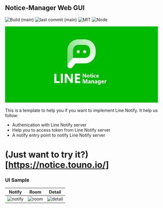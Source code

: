 ## Notice-Manager Web GUI

![Build (main)](https://img.shields.io/github/workflow/status/touno-io/line-notice/Deploy%20Docker%20Hub/main?style=flat-square)
![last commit (main)](https://img.shields.io/github/last-commit/touno-io/line-notice/main.svg?style=flat-square)
![MIT](https://img.shields.io/dub/l/vibe-d.svg?style=flat-square)
![Node](https://img.shields.io/badge/node-apline-green?style=flat-square)

![notify](./docs/cover.jpg)

This is a template to help you if you want to implement Line Notify. It help us follow:

- Authenication with Line Notify server
- Help you to access token from Line Notify server
- A notify entry point to notify Line Notify server

# (Just want to try it?)[https://notice.touno.io/]

### UI Sample

| Notify                                   | Room                                 | Detail                                   |
| ---------------------------------------- | ------------------------------------ | ---------------------------------------- |
| ![notify](./src/static/liff-notify.webp) | ![room](./src/static/liff-room.webp) | ![detail](./src/static/liff-detail.webp) |
